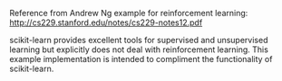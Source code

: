 Reference from Andrew Ng example for reinforcement learning:
http://cs229.stanford.edu/notes/cs229-notes12.pdf

scikit-learn provides excellent tools for supervised and unsupervised learning but explicitly does not deal with reinforcement learning.
This example implementation is intended to compliment the functionality of scikit-learn.
